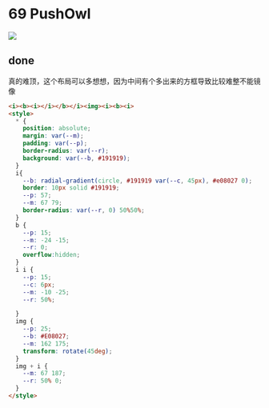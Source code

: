 # 69 PushOwl

![](https://raw.githubusercontent.com/sari3l/css_battle/main/media/16776731674882/16776731751782.png)

## done

真的难顶，这个布局可以多想想，因为中间有个多出来的方框导致比较难整不能镜像

```html
<i><b><i></i></b></i><img><i><b><i>
<style>
  * {
    position: absolute;
    margin: var(--m);
    padding: var(--p);
    border-radius: var(--r);
    background: var(--b, #191919);
  }
  i{
    --b: radial-gradient(circle, #191919 var(--c, 45px), #e08027 0);
    border: 10px solid #191919;
    --p: 57;
    --m: 67 79;
    border-radius: var(--r, 0) 50%50%;
  }
  b {
    --p: 15;
    --m: -24 -15;
    --r: 0;
    overflow:hidden;
  }
  i i {
    --p: 15;
    --c: 6px;
    --m: -10 -25;
    --r: 50%;

  }
  img {
    --p: 25;
    --b: #E08027;
    --m: 162 175;
    transform: rotate(45deg);
  }
  img + i {
    --m: 67 187;
    --r: 50% 0;
  }
</style>
```
